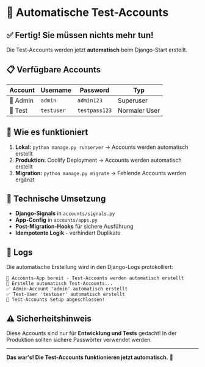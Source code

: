 # 🚀 Automatische Test-Accounts

## ✅ Fertig! Sie müssen nichts mehr tun!

Die Test-Accounts werden jetzt **automatisch** beim Django-Start erstellt.

## 📋 Verfügbare Accounts

| Account | Username | Password | Typ |
|---------|----------|----------|-----|
| 🔑 Admin | `admin` | `admin123` | Superuser |
| 👤 Test | `testuser` | `testpass123` | Normaler User |

## 🎯 Wie es funktioniert

1. **Lokal:** `python manage.py runserver` → Accounts werden automatisch erstellt
2. **Produktion:** Coolify Deployment → Accounts werden automatisch erstellt
3. **Migration:** `python manage.py migrate` → Fehlende Accounts werden ergänzt

## 🔧 Technische Umsetzung

- **Django-Signals** in `accounts/signals.py`
- **App-Config** in `accounts/apps.py` 
- **Post-Migration-Hooks** für sichere Ausführung
- **Idempotente Logik** - verhindert Duplikate

## 📝 Logs

Die automatische Erstellung wird in den Django-Logs protokolliert:

```
🚀 Accounts-App bereit - Test-Accounts werden automatisch erstellt
🔧 Erstelle automatisch Test-Accounts...
✅ Admin-Account 'admin' automatisch erstellt
✅ Test-User 'testuser' automatisch erstellt
🎉 Test-Accounts Setup abgeschlossen!
```

## ⚠️ Sicherheitshinweis

Diese Accounts sind nur für **Entwicklung und Tests** gedacht!
In der Produktion sollten sichere Passwörter verwendet werden.

---

**Das war's! Die Test-Accounts funktionieren jetzt automatisch.** 🎉 